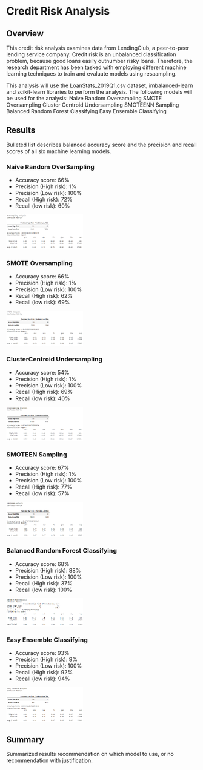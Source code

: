 # Credit Risk Analysis

## Overview
This credit risk analysis examines data from LendingClub, a peer-to-peer lending service company. Credit risk is an unbalanced classification problem, because good loans easily outnumber risky loans. Therefore, the research department has been tasked with employing different machine learning techniques to train and evaluate models using resaampling.

This analysis will use the LoanStats_2019Q1.csv dataset, imbalanced-learn and scikit-learn libraries to perform the analysis. The following models will be used for the analysis:
    Naive Random Oversampling
    SMOTE Oversampling
    Cluster Centroid Undersampling
    SMOTEENN Sampling
    Balanced Random Forest Classifying
    Easy Ensemble Classifying

## Results
Bulleted list describes balanced accuracy score and the precision and recall scores of all six machine learning models.

### Naive Random OverSampling
* Accuracy score: 66%
* Precision (High risk): 1%
* Precision (Low risk): 100%
* Recall (High risk): 72%
* Recall (low risk): 60%

<img src="images/random_oversampling_report.png" width="40%" height="20%">

### SMOTE Oversampling
* Accuracy score: 66%
* Precision (High risk): 1%
* Precision (Low risk): 100%
* Recall (High risk): 62%
* Recall (low risk): 69%

<img src="images/smote_oversampling_report.png" width="40%" height="20%">

### ClusterCentroid Undersampling
* Accuracy score: 54%
* Precision (High risk): 1%
* Precision (Low risk): 100%
* Recall (High risk): 69%
* Recall (low risk): 40%

<img src="images/clustercentroid_undersampling_report.png" width="40%" height="20%">

### SMOTEEN Sampling
* Accuracy score: 67%
* Precision (High risk): 1%
* Precision (Low risk): 100%
* Recall (High risk): 77%
* Recall (low risk): 57%

<img src="images/smoteen_report.png" width="40%" height="20%">

### Balanced Random Forest Classifying
* Accuracy score: 68%
* Precision (High risk): 88%
* Precision (Low risk): 100%
* Recall (High risk): 37%
* Recall (low risk): 100%

<img src="images/random_forest_classifier_report.png" width="40%" height="20%">

### Easy Ensemble Classifying
* Accuracy score: 93%
* Precision (High risk): 9%
* Precision (Low risk): 100%
* Recall (High risk): 92%
* Recall (low risk): 94%

<img src="images/easy_ensemble_classifier_report.png" width="40%" height="20%">

## Summary
Summarized results
recommendation on which model to use, or no recommendation with justification.
